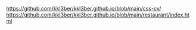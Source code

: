 https://github.com/kkl3ber/kkl3ber.github.io/blob/main/css-cv/
https://github.com/kkl3ber/kkl3ber.github.io/blob/main/restaurant/index.html
